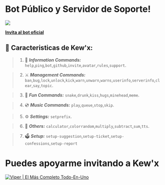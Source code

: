 # Bot Público y Servidor de Soporte!

<a href="https://dsc.gg/thunligh"><img src="https://cdn.discordapp.com/attachments/980865947772518410/1003683550807203930/Discord_tablist_mewt.png"></a>
 
[**Invita al bot oficial**](https://dsc.gg/theviper)

## 🤖 Caracteristicas de Kew'x:

   > 1. 🔰 **___Information Commands:___** `help`,`ping`,`bot`,`github`,`invite`,`avatar`,`rules`,`support`.

   > 2. :crossed_swords: **___Management Commands:___** `ban`,`bug`,`lock`,`unlock`,`kick`,`warn`,`unwarn`,`warns`,`userinfo`,`serverinfo`,`clear`,`say`,`topic`.

   > 3. :rofl: **___Fun Commands:___** `snake`,`drunk`,`kiss`,`hugs`,`minehead`,`meme`.
   
   > 4. :cd: **___Music Commands:___** `play`,`queue`,`stop`,`skip`.
   
   > 5. ⚙️ **___Settings:___** `setprefix`.
   
   > 6. 📌 **___Others:___** `calculator`,`colorrandom`,`multiply`,`subtract`,`sum`,`tts`.
   
   > 7. 🗳 **___Setup:___** `setup-suggestion`,`setup-ticket`,`setup-confessions`,`setup-report`


# Puedes apoyarme invitando a **__Kew'x__**

[![Viper | El Más Completo Todo-En-Uno](https://cdn.discordapp.com/attachments/1013893368620798072/1020662387038224384/Kewx_v2.png)](https://dsc.gg/theviper)
